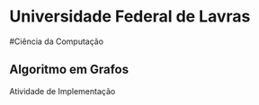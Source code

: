 # Universidade Federal de Lavras
#Ciência da Computação

## Algoritmo em Grafos
Atividade de Implementação
